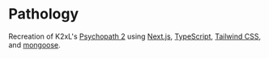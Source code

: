 # Pathology

Recreation of K2xL's [Psychopath 2](https://k2xl.com/games/psychopath2/) using [Next.js](https://nextjs.org/), [TypeScript](https://www.typescriptlang.org/), [Tailwind CSS](https://tailwindcss.com/), and [mongoose](https://mongoosejs.com/).
